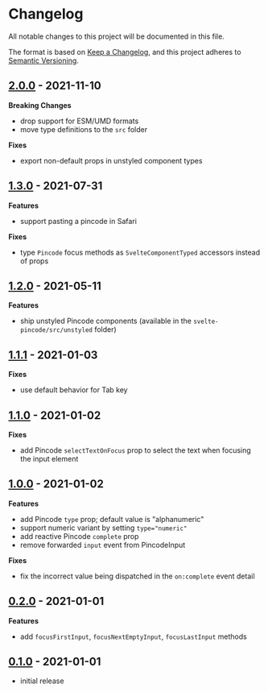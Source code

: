 # Changelog

All notable changes to this project will be documented in this file.

The format is based on [Keep a Changelog](https://keepachangelog.com/en/1.0.0/),
and this project adheres to [Semantic Versioning](https://semver.org/spec/v2.0.0.html).

<!-- ## Unreleased -->

## [2.0.0](https://github.com/metonym/svelte-pincode/releases/tag/v2.0.0) - 2021-11-10

**Breaking Changes**

- drop support for ESM/UMD formats
- move type definitions to the `src` folder

**Fixes**

- export non-default props in unstyled component types

## [1.3.0](https://github.com/metonym/svelte-pincode/releases/tag/v1.3.0) - 2021-07-31

**Features**

- support pasting a pincode in Safari

**Fixes**

- type `Pincode` focus methods as `SvelteComponentTyped` accessors instead of props

## [1.2.0](https://github.com/metonym/svelte-pincode/releases/tag/v1.2.0) - 2021-05-11

**Features**

- ship unstyled Pincode components (available in the `svelte-pincode/src/unstyled` folder)

## [1.1.1](https://github.com/metonym/svelte-pincode/releases/tag/v1.1.1) - 2021-01-03

**Fixes**

- use default behavior for Tab key

## [1.1.0](https://github.com/metonym/svelte-pincode/releases/tag/v1.1.0) - 2021-01-02

**Fixes**

- add Pincode `selectTextOnFocus` prop to select the text when focusing the input element

## [1.0.0](https://github.com/metonym/svelte-pincode/releases/tag/v1.0.0) - 2021-01-02

**Features**

- add Pincode `type` prop; default value is "alphanumeric"
- support numeric variant by setting `type="numeric"`
- add reactive Pincode `complete` prop
- remove forwarded `input` event from PincodeInput

**Fixes**

- fix the incorrect value being dispatched in the `on:complete` event detail

## [0.2.0](https://github.com/metonym/svelte-pincode/releases/tag/v0.2.0) - 2021-01-01

**Features**

- add `focusFirstInput`, `focusNextEmptyInput`, `focusLastInput` methods

## [0.1.0](https://github.com/metonym/svelte-pincode/releases/tag/v0.1.0) - 2021-01-01

- initial release
